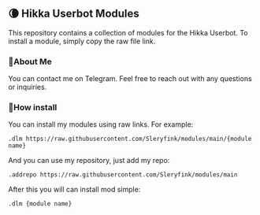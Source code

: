 ## 🌘 Hikka Userbot Modules

This repository contains a collection of modules for the Hikka Userbot. To install a module, simply copy the raw file link.

### 👤About Me

You can contact me on Telegram. Feel free to reach out with any questions or inquiries.

### 💾How install

You can install my modules using raw links. For example:
```
.dlm https://raw.githubusercontent.com/Sleryfink/modules/main/{module name}
```
And you can use my repository, just add my repo:
```
.addrepo https://raw.githubusercontent.com/Sleryfink/modules/main
```
After this you will can install mod simple:
```
.dlm {module name}
```
